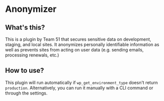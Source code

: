# Anonymizer

## What's this?
This is a plugin by Team 51 that secures sensitive data on development, staging, and local sites. It anonymizes personally identifiable information as well as prevents sites from acting on user data (e.g. sending emails, processing renewals, etc.)

## How to use?
This plugin will run automatically if `wp_get_environment_type` doesn't return `production`. Alternatively, you can run it manually with a CLI command or through the settings. 